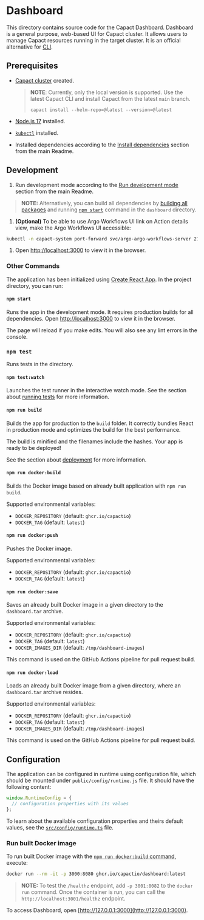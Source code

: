 # Dashboard

This directory contains source code for the Capact Dashboard.
Dashboard is a general purpose, web-based UI for Capact cluster. It allows users to manage Capact resources running in the target cluster. It is an official alternative for [CLI](https://capact.io/docs/cli/getting-started).

## Prerequisites

- [Capact cluster](https://capact.io/docs/next/installation) created.

  > **NOTE**: Currently, only the local version is supported. Use the latest Capact CLI and install Capact from the latest `main` branch.
  >
  > `capact install --helm-repo=@latest --version=@latest`

- [Node.js 17](https://docs.npmjs.com/downloading-and-installing-node-js-and-npm) installed.
- [`kubectl`](https://kubernetes.io/docs/tasks/tools/install-kubectl/) installed.
- Installed dependencies according to the [Install dependencies](../README.md#install-dependencies) section from the main Readme.

## Development

1. Run development mode according to the [Run development mode](../README.md#run-development-mode) section from the main Readme.

> **NOTE:** Alternatively, you can build all dependencies by [building all packages](../README.md#build-packages) and running [`npm start`](#npm-start) command in the `dashboard` directory.

1. **(Optional)** To be able to use Argo Workflows UI link on Action details view, make the Argo Workflows UI accessible:

```bash
kubectl -n capact-system port-forward svc/argo-argo-workflows-server 2746
```

1. Open [http://localhost:3000](http://localhost:3000) to view it in the browser.

### Other Commands

The application has been initialized using [Create React App](https://create-react-app.dev/). In the project directory, you can run:

#### `npm start`

Runs the app in the development mode. It requires production builds for all dependencies.
Open [http://localhost:3000](http://localhost:3000) to view it in the browser.

The page will reload if you make edits.
You will also see any lint errors in the console.

### `npm test`

Runs tests in the directory.

#### `npm test:watch`

Launches the test runner in the interactive watch mode.
See the section about [running tests](https://facebook.github.io/create-react-app/docs/running-tests) for more information.

#### `npm run build`

Builds the app for production to the `build` folder.
It correctly bundles React in production mode and optimizes the build for the best performance.

The build is minified and the filenames include the hashes.
Your app is ready to be deployed!

See the section about [deployment](https://facebook.github.io/create-react-app/docs/deployment) for more information.

#### `npm run docker:build`

Builds the Docker image based on already built application with `npm run build`.

Supported environmental variables:

- `DOCKER_REPOSITORY` (default: `ghcr.io/capactio`)
- `DOCKER_TAG` (default: `latest`)

#### `npm run docker:push`

Pushes the Docker image.

Supported environmental variables:

- `DOCKER_REPOSITORY` (default: `ghcr.io/capactio`)
- `DOCKER_TAG` (default: `latest`)

#### `npm run docker:save`

Saves an already built Docker image in a given directory to the `dashboard.tar` archive.

Supported environmental variables:

- `DOCKER_REPOSITORY` (default: `ghcr.io/capactio`)
- `DOCKER_TAG` (default: `latest`)
- `DOCKER_IMAGES_DIR` (default: `/tmp/dashboard-images`)

This command is used on the GitHub Actions pipeline for pull request build.

#### `npm run docker:load`

Loads an already built Docker image from a given directory, where an `dashboard.tar` archive resides.

Supported environmental variables:

- `DOCKER_REPOSITORY` (default: `ghcr.io/capactio`)
- `DOCKER_TAG` (default: `latest`)
- `DOCKER_IMAGES_DIR` (default: `/tmp/dashboard-images`)

This command is used on the GitHub Actions pipeline for pull request build.

## Configuration

The application can be configured in runtime using configuration file, which should be mounted under `public/config/runtime.js` file. It should have the following content:

```js
window.RuntimeConfig = {
  // configuration properties with its values
};
```

To learn about the available configuration properties and theirs default values, see the [`src/config/runtime.ts`](src/config/runtime.ts) file.

### Run built Docker image

To run built Docker image with the [`npm run docker:build` command](#npm-run-dockerbuild), execute:

```bash
docker run --rm -it -p 3000:8080 ghcr.io/capactio/dashboard:latest
```

> **NOTE:** To test the `/healthz` endpoint, add `-p 3001:8082` to the `docker run` command. Once the container is run, you can call the `http://localhost:3001/healthz` endpoint.

To access Dashboard, open [http://127.0.0.1:3000](http://127.0.0.1:3000).
